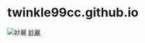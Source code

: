 # twinkle99cc.github.io
![妙麗](https://user-images.githubusercontent.com/91173732/134945676-ee4a4e3a-6da1-45f6-a261-d4b90891d079.png)
[妙麗](https://user-images.githubusercontent.com/91173732/134945676-ee4a4e3a-6da1-45f6-a261-d4b90891d079.png)


